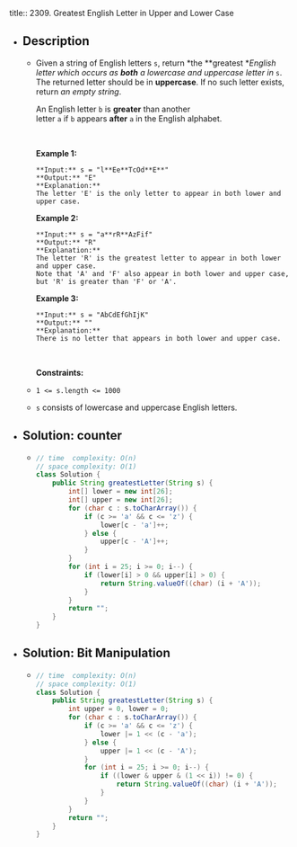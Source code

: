 title:: 2309. Greatest English Letter in Upper and Lower Case

- ## Description
	- Given a string of English letters `s`, return *the **greatest **English letter which occurs as **both** a lowercase and uppercase letter in* `s`. The returned letter should be in **uppercase**. If no such letter exists, return *an empty string*.
	  
	  An English letter `b` is **greater** than another letter `a` if `b` appears **after** `a` in the English alphabet.
	  
	   
	  
	  **Example 1:**
	  
	  ```
	  **Input:** s = "l**Ee**TcOd**E**"
	  **Output:** "E"
	  **Explanation:**
	  The letter 'E' is the only letter to appear in both lower and upper case.
	  ```
	  
	  **Example 2:**
	  
	  ```
	  **Input:** s = "a**rR**AzFif"
	  **Output:** "R"
	  **Explanation:**
	  The letter 'R' is the greatest letter to appear in both lower and upper case.
	  Note that 'A' and 'F' also appear in both lower and upper case, but 'R' is greater than 'F' or 'A'.
	  ```
	  
	  **Example 3:**
	  
	  ```
	  **Input:** s = "AbCdEfGhIjK"
	  **Output:** ""
	  **Explanation:**
	  There is no letter that appears in both lower and upper case.
	  ```
	  
	   
	  
	  **Constraints:**
	- `1 <= s.length <= 1000`
	- `s` consists of lowercase and uppercase English letters.
- ## Solution: counter
	- ```java
	  // time  complexity: O(n)
	  // space complexity: O(1)
	  class Solution {
	      public String greatestLetter(String s) {
	          int[] lower = new int[26];
	          int[] upper = new int[26];
	          for (char c : s.toCharArray()) {
	              if (c >= 'a' && c <= 'z') {
	                  lower[c - 'a']++;
	              } else {
	                  upper[c - 'A']++;
	              }
	          }
	          for (int i = 25; i >= 0; i--) {
	              if (lower[i] > 0 && upper[i] > 0) {
	                  return String.valueOf((char) (i + 'A'));
	              }
	          }
	          return "";
	      }
	  }
	  ```
- ## Solution: Bit Manipulation
	- ```java
	  // time  complexity: O(n)
	  // space complexity: O(1)
	  class Solution {
	      public String greatestLetter(String s) {
	          int upper = 0, lower = 0;
	          for (char c : s.toCharArray()) {
	              if (c >= 'a' && c <= 'z') {
	                  lower |= 1 << (c - 'a');
	              } else {
	                  upper |= 1 << (c - 'A');
	              }
	              for (int i = 25; i >= 0; i--) {
	                  if ((lower & upper & (1 << i)) != 0) {
	                      return String.valueOf((char) (i + 'A'));
	                  }
	              }
	          }
	          return "";
	      }
	  }
	  ```